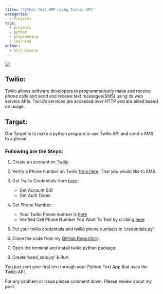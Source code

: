 ```yaml
---
title: "Python Text APP using Twilio API"
categories:
  - Projects
tags:
  - projects
  - python
  - programming
  - learning
author:
  - Atri Saxena
---
```


![](https://www.fullstackpython.com/img/160511-send-sms-python/header.jpg)


## Twilio: 
Twilio allows software developers to programmatically make and receive phone calls and send and receive text messages(SMS) using its web service APIs. Twilio’s services are accessed over HTTP and are billed based on usage.

## Target:
Our Target is to make a python program to use Twilio API and send a SMS to a phone.

### Following are the Steps:

1. Create an account on [Twilio](https://twilio.com/).
2. Verify a Phone number on Twilio [from here](https://www.twilio.com/console/phone-numbers/verified). That you would like to SMS.
3. Get Twilio Credentials from [here](https://www.twilio.com/console) : 
    - Get Account SID
    - Get Auth Token

4. Get Phone Number:
    - Your Twilio Phone number is [here](https://www.twilio.com/console/phone-numbers/incoming)
    - Verified Cell Phone Number You Want To Text by clicking [here](https://www.twilio.com/console/phone-numbers/verified)

5. Put your twilio credentials and twilio phone numbers in ‘credentials.py’.
<script src="https://gist.github.com/AtriSaxena/2ce7e5fec837bb87bcb9af83b2c662c5.js"></script>
6. Clone the code from my [GitHub Repository](https://github.com/CoderAtri/Twilio_Sms_Python_App).

7. Open the terminal and install twilio python package:
<script src="https://gist.github.com/AtriSaxena/11a6138135595cf07456905c2b34811d.js"></script>
8. Create ‘send_sms.py’ & Run.

<script src="https://gist.github.com/AtriSaxena/c84dfddc930fbf416ee4d25950c8d66a.js"></script>

You just sent your first text through your Python Text App that uses the Twilio API. 

For any problem or issue please comment down. Please review about my post.
